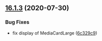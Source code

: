 ## [16.1.3](https://github.com/phandcock/GrampsView/compare/16.1.2...16.1.3) (2020-07-30)


### Bug Fixes

* fix display of MediaCardLarge ([6c329c9](https://github.com/phandcock/GrampsView/commit/6c329c97749efe8c6c6baa3f0942719806c98f9d))



